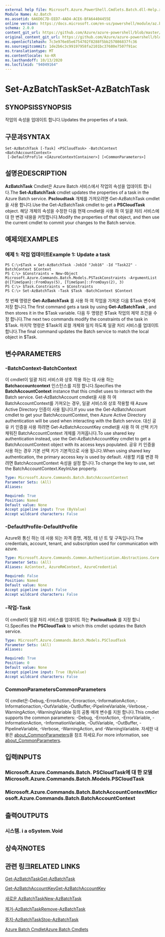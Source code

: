 ```yaml
---
external help file: Microsoft.Azure.PowerShell.Cmdlets.Batch.dll-Help.xml
Module Name: Az.Batch
ms.assetid: 6A6D6C7D-EED7-4AD4-ACE6-BFA64404455E
online version: https://docs.microsoft.com/en-us/powershell/module/az.batch/set-azbatchtask
schema: 2.0.0
content_git_url: https://github.com/Azure/azure-powershell/blob/master/src/Batch/Batch/help/Set-AzBatchTask.md
original_content_git_url: https://github.com/Azure/azure-powershell/blob/master/src/Batch/Batch/help/Set-AzBatchTask.md
ms.openlocfilehash: 7c3e976e85e6754702f8288f5bb257086837fc36
ms.sourcegitcommit: 1de2b6c3c99197958fa2101bc37680e7507f91ac
ms.translationtype: MT
ms.contentlocale: ko-KR
ms.lasthandoff: 10/13/2020
ms.locfileid: "94049164"
---
```

# <span data-ttu-id="940dd-101">Set-AzBatchTask</span><span class="sxs-lookup"><span data-stu-id="940dd-101">Set-AzBatchTask</span></span>

## <span data-ttu-id="940dd-102">SYNOPSIS</span><span class="sxs-lookup"><span data-stu-id="940dd-102">SYNOPSIS</span></span>
<span data-ttu-id="940dd-103">작업의 속성을 업데이트 합니다.</span><span class="sxs-lookup"><span data-stu-id="940dd-103">Updates the properties of a task.</span></span>

## <span data-ttu-id="940dd-104">구문과</span><span class="sxs-lookup"><span data-stu-id="940dd-104">SYNTAX</span></span>

```
Set-AzBatchTask [-Task] <PSCloudTask> -BatchContext <BatchAccountContext>
 [-DefaultProfile <IAzureContextContainer>] [<CommonParameters>]
```

## <span data-ttu-id="940dd-105">설명은</span><span class="sxs-lookup"><span data-stu-id="940dd-105">DESCRIPTION</span></span>
<span data-ttu-id="940dd-106">**AzBatchTask** Cmdlet은 Azure Batch 서비스에서 작업의 속성을 업데이트 합니다.</span><span class="sxs-lookup"><span data-stu-id="940dd-106">The **Set-AzBatchTask** cmdlet updates the properties of a task in the Azure Batch service.</span></span>
<span data-ttu-id="940dd-107">**Pscloudtask** 개체를 가져오려면 Get-AzBatchTask cmdlet을 사용 합니다.</span><span class="sxs-lookup"><span data-stu-id="940dd-107">Use the Get-AzBatchTask cmdlet to get a **PSCloudTask** object.</span></span>
<span data-ttu-id="940dd-108">해당 개체의 속성을 수정한 다음 현재 cmdlet을 사용 하 여 일괄 처리 서비스에 대 한 변경 내용을 커밋합니다.</span><span class="sxs-lookup"><span data-stu-id="940dd-108">Modify the properties of that object, and then use the current cmdlet to commit your changes to the Batch service.</span></span>

## <span data-ttu-id="940dd-109">예제의</span><span class="sxs-lookup"><span data-stu-id="940dd-109">EXAMPLES</span></span>

### <span data-ttu-id="940dd-110">예제 1: 작업 업데이트</span><span class="sxs-lookup"><span data-stu-id="940dd-110">Example 1: Update a task</span></span>
```
PS C:\>$Task = Get-AzBatchTask -JobId "Job16" -Id "Task22" -BatchContext $Context
PS C:\> $Constraints = New-Object Microsoft.Azure.Commands.Batch.Models.PSTaskConstraints -ArgumentList @([TimeSpan}::FromDays(5), [TimeSpan]::FromDays(2), 3)
PS C:\> $Task.Constraints = $Constraints
PS C:\> Set-AzBatchTask -Task $Task -BatchContext $Context
```

<span data-ttu-id="940dd-111">첫 번째 명령은 **Get-AzBatchTask** 를 사용 하 여 작업을 가져온 다음 $Task 변수에 저장 합니다.</span><span class="sxs-lookup"><span data-stu-id="940dd-111">The first command gets a task by using **Get-AzBatchTask** , and then stores it in the $Task variable.</span></span>
<span data-ttu-id="940dd-112">다음 두 명령은 $Task 작업의 제약 조건을 수정 합니다.</span><span class="sxs-lookup"><span data-stu-id="940dd-112">The next two commands modify the constraints of the task in $Task.</span></span>
<span data-ttu-id="940dd-113">마지막 명령은 $Task의 로컬 개체와 일치 하도록 일괄 처리 서비스를 업데이트 합니다.</span><span class="sxs-lookup"><span data-stu-id="940dd-113">The final command updates the Batch service to match the local object in $Task.</span></span>

## <span data-ttu-id="940dd-114">변수</span><span class="sxs-lookup"><span data-stu-id="940dd-114">PARAMETERS</span></span>

### <span data-ttu-id="940dd-115">-BatchContext</span><span class="sxs-lookup"><span data-stu-id="940dd-115">-BatchContext</span></span>
<span data-ttu-id="940dd-116">이 cmdlet이 일괄 처리 서비스와 상호 작용 하는 데 사용 하는 **Batchaccountcontext** 인스턴스를 지정 합니다.</span><span class="sxs-lookup"><span data-stu-id="940dd-116">Specifies the **BatchAccountContext** instance that this cmdlet uses to interact with the Batch service.</span></span>
<span data-ttu-id="940dd-117">Get-AzBatchAccount cmdlet을 사용 하 여 BatchAccountContext를 가져오는 경우, 일괄 서비스와 상호 작용할 때 Azure Active Directory 인증이 사용 됩니다.</span><span class="sxs-lookup"><span data-stu-id="940dd-117">If you use the Get-AzBatchAccount cmdlet to get your BatchAccountContext, then Azure Active Directory authentication will be used when interacting with the Batch service.</span></span> <span data-ttu-id="940dd-118">대신 공유 키 인증을 사용 하려면 Get-AzBatchAccountKey cmdlet을 사용 하 여 선택 키가 채워진 BatchAccountContext 개체를 가져옵니다.</span><span class="sxs-lookup"><span data-stu-id="940dd-118">To use shared key authentication instead, use the Get-AzBatchAccountKey cmdlet to get a BatchAccountContext object with its access keys populated.</span></span> <span data-ttu-id="940dd-119">공유 키 인증을 사용 하는 경우 기본 선택 키가 기본적으로 사용 됩니다.</span><span class="sxs-lookup"><span data-stu-id="940dd-119">When using shared key authentication, the primary access key is used by default.</span></span> <span data-ttu-id="940dd-120">사용할 키를 변경 하려면 BatchAccountContext 속성을 설정 합니다.</span><span class="sxs-lookup"><span data-stu-id="940dd-120">To change the key to use, set the BatchAccountContext.KeyInUse property.</span></span>

```yaml
Type: Microsoft.Azure.Commands.Batch.BatchAccountContext
Parameter Sets: (All)
Aliases:

Required: True
Position: Named
Default value: None
Accept pipeline input: True (ByValue)
Accept wildcard characters: False
```

### <span data-ttu-id="940dd-121">-DefaultProfile</span><span class="sxs-lookup"><span data-stu-id="940dd-121">-DefaultProfile</span></span>
<span data-ttu-id="940dd-122">Azure와 통신 하는 데 사용 되는 자격 증명, 계정, 테 넌 트 및 구독입니다.</span><span class="sxs-lookup"><span data-stu-id="940dd-122">The credentials, account, tenant, and subscription used for communication with azure.</span></span>

```yaml
Type: Microsoft.Azure.Commands.Common.Authentication.Abstractions.Core.IAzureContextContainer
Parameter Sets: (All)
Aliases: AzContext, AzureRmContext, AzureCredential

Required: False
Position: Named
Default value: None
Accept pipeline input: False
Accept wildcard characters: False
```

### <span data-ttu-id="940dd-123">-작업</span><span class="sxs-lookup"><span data-stu-id="940dd-123">-Task</span></span>
<span data-ttu-id="940dd-124">이 cmdlet이 일괄 처리 서비스를 업데이트 하는 **Pscloudtask** 를 지정 합니다.</span><span class="sxs-lookup"><span data-stu-id="940dd-124">Specifies the **PSCloudTask** to which this cmdlet updates the Batch service.</span></span>

```yaml
Type: Microsoft.Azure.Commands.Batch.Models.PSCloudTask
Parameter Sets: (All)
Aliases:

Required: True
Position: 0
Default value: None
Accept pipeline input: True (ByValue)
Accept wildcard characters: False
```

### <span data-ttu-id="940dd-125">CommonParameters</span><span class="sxs-lookup"><span data-stu-id="940dd-125">CommonParameters</span></span>
<span data-ttu-id="940dd-126">이 cmdlet은-Debug,-ErrorAction,-Erroraction,-InformationAction,-Informationaction,-OutVariable,-OutBuffer,-PipelineVariable,-Verbose,-WarningAction,-WarningVariable 등의 공통 매개 변수를 지원 합니다.</span><span class="sxs-lookup"><span data-stu-id="940dd-126">This cmdlet supports the common parameters: -Debug, -ErrorAction, -ErrorVariable, -InformationAction, -InformationVariable, -OutVariable, -OutBuffer, -PipelineVariable, -Verbose, -WarningAction, and -WarningVariable.</span></span> <span data-ttu-id="940dd-127">자세한 내용은 [about_CommonParameters](http://go.microsoft.com/fwlink/?LinkID=113216)을 참조 하세요.</span><span class="sxs-lookup"><span data-stu-id="940dd-127">For more information, see [about_CommonParameters](http://go.microsoft.com/fwlink/?LinkID=113216).</span></span>

## <span data-ttu-id="940dd-128">입력</span><span class="sxs-lookup"><span data-stu-id="940dd-128">INPUTS</span></span>

### <span data-ttu-id="940dd-129">Microsoft.Azure.Commands.Batch. PSCloudTask에 대 한 모델</span><span class="sxs-lookup"><span data-stu-id="940dd-129">Microsoft.Azure.Commands.Batch.Models.PSCloudTask</span></span>

### <span data-ttu-id="940dd-130">Microsoft.Azure.Commands.Batch.BatchAccountContext</span><span class="sxs-lookup"><span data-stu-id="940dd-130">Microsoft.Azure.Commands.Batch.BatchAccountContext</span></span>

## <span data-ttu-id="940dd-131">출력</span><span class="sxs-lookup"><span data-stu-id="940dd-131">OUTPUTS</span></span>

### <span data-ttu-id="940dd-132">시스템. i a o</span><span class="sxs-lookup"><span data-stu-id="940dd-132">System.Void</span></span>

## <span data-ttu-id="940dd-133">상속자</span><span class="sxs-lookup"><span data-stu-id="940dd-133">NOTES</span></span>

## <span data-ttu-id="940dd-134">관련 링크</span><span class="sxs-lookup"><span data-stu-id="940dd-134">RELATED LINKS</span></span>

[<span data-ttu-id="940dd-135">Get-AzBatchTask</span><span class="sxs-lookup"><span data-stu-id="940dd-135">Get-AzBatchTask</span></span>](./Get-AzBatchTask.md)

[<span data-ttu-id="940dd-136">Get-AzBatchAccountKey</span><span class="sxs-lookup"><span data-stu-id="940dd-136">Get-AzBatchAccountKey</span></span>](./Get-AzBatchAccountKey.md)

[<span data-ttu-id="940dd-137">새로운 AzBatchTask</span><span class="sxs-lookup"><span data-stu-id="940dd-137">New-AzBatchTask</span></span>](./New-AzBatchTask.md)

[<span data-ttu-id="940dd-138">제거-AzBatchTask</span><span class="sxs-lookup"><span data-stu-id="940dd-138">Remove-AzBatchTask</span></span>](./Remove-AzBatchTask.md)

[<span data-ttu-id="940dd-139">중지-AzBatchTask</span><span class="sxs-lookup"><span data-stu-id="940dd-139">Stop-AzBatchTask</span></span>](./Stop-AzBatchTask.md)

[<span data-ttu-id="940dd-140">Azure Batch Cmdlet</span><span class="sxs-lookup"><span data-stu-id="940dd-140">Azure Batch Cmdlets</span></span>](/powershell/module/Az.Batch/)
